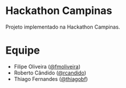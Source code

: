 # Hackathon Campinas
Projeto implementado na Hackathon Campinas.

# Equipe
* Filipe Oliveira ([@fmoliveira](https://github.com/fmoliveira))
* Roberto Cândido ([@rcandido](https://github.com/rcandido))
* Thiago Fernandes ([@thiagobf](https://github.com/thiagobf))
